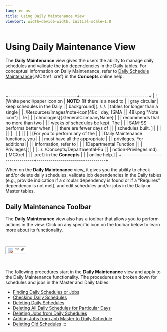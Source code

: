 ```yaml
---
lang: en-us
title: Using Daily Maintenance View
viewport: width=device-width, initial-scale=1.0
---
```


#  Using Daily Maintenance View

The **Daily Maintenance** view gives the users the ability to manage
daily schedules and validate the job dependencies in the Daily tables.
For conceptual information on Daily Maintenance, refer to [Daily Schedule
Maintenance](../../Concepts/Daily-Schedule-Maintenance.md){.MCXref
.xref} in the **Concepts** online help.

 

+----------------------------------+----------------------------------+
| ![White pencil/paper icon on     | **NOTE:** [If there is a need to | | gray circular                    | keep schedules in the Daily      |
| background](../../.              | tables for longer than a single  |
| ./Resources/Images/note-icon(48x | day, [SMA                        | | 48).png "Note icon") | Te                               |
|                                  | chnologies]{.GeneralCompanyName} |
|                                  | recommends that no more than two |
|                                  | weeks of schedules be kept. The  |
|                                  | SAM-SS performs better when      |
|                                  | there are fewer days of          |
|                                  | schedules built. ]   |
|                                  |                                  |
|                                  |                                  |
|                                  |                                  |
|                                  | [For you to perform any of the   | |                                  | Daily Maintenance functions, you |
|                                  | must have all the appropriate    |
|                                  | privileges. For additional       |
|                                  | information, refer to            |
|                                  | [Departmental Function           | |                                  | Privileges](                     |
|                                  | ../../Concepts/Departmental-Fu |
|                                  | nction-Privileges.md){.MCXref |
|                                  | .xref} in the **Concepts**       |
|                                  | online help.]        |
+----------------------------------+----------------------------------+

When on the **Daily Maintenance** view, it gives you the ability to
check and/or delete daily schedules, validate job dependencies in the
Daily tables (e.g., provide indication if a circular dependency is found
or if a \"Requires\" dependency is not met), and edit schedules and/or
jobs in the Daily or Master tables.

## Daily Maintenance Toolbar

The **Daily Maintenance** view also has a toolbar that allows you to
perform actions in the view. Click on any specific icon on the toolbar
below to learn more about its functionality.

 

![Daily Maintenance toolbar](../../../Resources/Images/EM/EMdailymainttoolbar.png "Daily Maintenance toolbar")

 

The following procedures start in the **Daily Maintenance** view and
apply to the Daily Maintenance functionality. The procedures are broken
down for schedules and jobs in the Master and Daily tables:

-   [Finding Daily Schedules or Jobs](Finding-Daily-Schedules.md)
-   [Checking Daily Schedules](Checking-Daily-Schedules.md)
-   [Deleting Daily Schedules](Deleting-Daily-Schedules.md)
-   [Deleting All Daily Schedules for Particular     Days](Deleting-All-Daily-Schedules.md)
-   [Deleting Jobs from Daily     Schedules](Deleting-Jobs-from-Daily-Schedules.md)
-   [Adding Jobs from Job Master to Daily     Schedule](Adding-Jobs-from-Job-Master-to-Daily-Schedule.md)
-   [Deleting Old Schedules](Deleting-Old-Schedules.md)
:::

 

